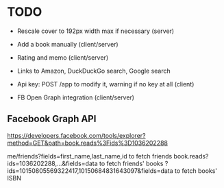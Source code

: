 TODO
====

- Rescale cover to 192px width max if necessary (server)
- Add a book manually (client/server)
- Rating and memo (client/server)
- Links to Amazon, DuckDuckGo search, Google search

- Api key: POST /app to modify it, warning if no key at all (client)
- FB Open Graph integration (client/server)

Facebook Graph API
------------------

https://developers.facebook.com/tools/explorer?method=GET&path=book.reads%3Fids%3D1036202288

me/friends?fields=first_name,last_name,id to fetch friends
book.reads?ids=1036202288,...&fields=data to fetch friends' books
?ids=10150805569322417,10150684831643097&fields=data to fetch books' ISBN